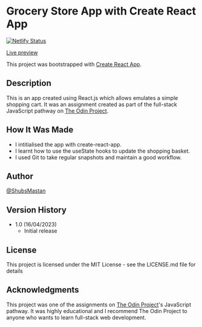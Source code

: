 # Grocery Store App with Create React App

[![Netlify Status](https://api.netlify.com/api/v1/badges/394073d0-aec9-4d60-a37f-5ab8d8db33ef/deploy-status)](https://app.netlify.com/sites/mellow-brigadeiros-b22069/deploys)<br />

[Live preview](https://shubsmastan-grocery-store-app.netlify.app/)<br />

This project was bootstrapped with [Create React App](https://github.com/facebook/create-react-app).

## Description

This is an app created using React.js which allows emulates a simple shopping cart. It was an assignment created as part of the full-stack JavaScript pathway on [The Odin Project](https://www.theodinproject.com/).

## How It Was Made

- I intitialised the app with create-react-app.
- I learnt how to use the useState hooks to update the shopping basket.
- I used Git to take regular snapshots and maintain a good workflow.

## Author

[@ShubsMastan](https://github.com/shubsmastan)

## Version History

- 1.0 (16/04/2023)
  - Initial release

## License

This project is licensed under the MIT License - see the LICENSE.md file for details

## Acknowledgments

This project was one of the assignments on [The Odin Project](https://www.theodinproject.com)'s JavaScript pathway. It was highly educational and I recommend The Odin Project to anyone who wants to learn full-stack web development.
